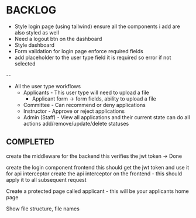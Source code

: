 # BACKLOG
* Style login page (using tailwind) ensure all the components i add are also styled as well
* Need a logout btn on the dashboard
* Style dashboard
* Form validation for login page enforce required fields
* add placeholder to the user type field it is required so error if not selected

-- 

* All the user type workflows 
    * Applicants - This user type will need to upload a file
        * Applicant form -> form fields, ability to upload a file
    * Committee - Can recommend or deny applications
    * Instructor - Approve or reject applications
    * Admin (Staff) - View all applications and their current state can do all actions add/remove/update/delete statuses




## COMPLETED 

create  the middleware for the backend this verifies the jwt token -> Done


create the login component frontend this should get the jwt token and use it for api interceptor
create the api interceptor on the frontend - this should apply it to all subsequent request

Create a protected page called applicant - this will be your applicants home page 

Show file structure, file names